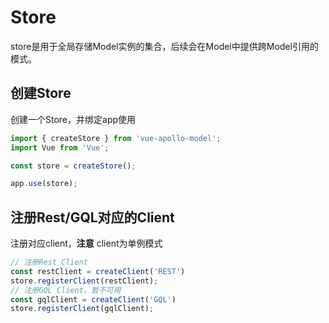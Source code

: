 # Store

store是用于全局存储Model实例的集合，后续会在Model中提供跨Model引用的模式。

## 创建Store
创建一个Store，并绑定app使用
```typescript
import { createStore } from 'vue-apollo-model';
import Vue from 'Vue';

const store = createStore();

app.use(store);
```
## 注册Rest/GQL对应的Client
注册对应client，**注意** client为单例模式
```typescript
// 注册Rest Client
const restClient = createClient('REST')
store.registerClient(restClient);
// 注册GQL Client，暂不可用
const gqlClient = createClient('GQL')
store.registerClient(gqlClient);
```
